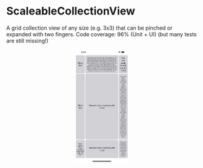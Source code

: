 # ScaleableCollectionView
A grid collection view of any size (e.g. 3x3) that can be pinched or expanded with two fingers.
Code coverage: 96% (Unit + UI) (but many tests are still missing!)

<p align="center">
<img height="300" src="https://github.com/HVonWeg/ScaleableCollectionView/blob/master/screenshot.png" />
</p>
